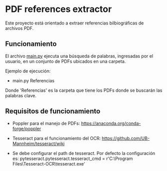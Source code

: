 # PDF references extractor
Este proyecto está orientado a extraer referencias bilbiográficas de archivos PDF.

## Funcionamiento
El archivo [main.py](./main.py) ejecuta una búsqueda de palabras, ingresadas por el usuario, en un conjunto de PDFs ubicados en una carpeta.

Ejemplo de ejecución:
* main.py Referencias

Donde 'Referencias' es la carpeta que tiene los
PDFs donde se buscarán las palabras clave.

## Requisitos de funcionamiento
* Poppler para el manejo de PDFs:
https://anaconda.org/conda-forge/poppler

* Tesseract para el funcionamiento del OCR:
https://github.com/UB-Mannheim/tesseract/wiki

* Se debe configurar el path de tesseract. Por defecto la configuración es: 
pytesseract.pytesseract.tesseract_cmd = r'C:\Program Files\Tesseract-OCR\tesseract.exe'

